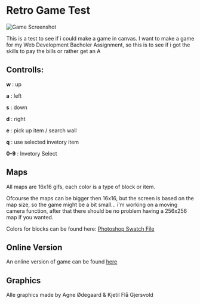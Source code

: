 # Retro Game Test


![Game Screenshot](http://i.imgur.com/BafVzZ1.png "Game Screenshot")

This is a test to see if i could make a game in canvas. I want to make a game for my Web Development Bacholer Assignment, so this is to see if i got the skills to pay the bills or rather get an A

## Controlls:
**w** : up

**a** : left

**s** : down

**d** : right

**e** : pick up item / search wall

**q** : use selected invetory item

**0-9** : Invetory Select


## Maps
All maps are 16x16 gifs, each color is a type of block or item.

Ofcourse the maps can be bigger then 16x16, but the screen is based on the map size, so the game might be a bit small...
i'm working on a moving camera function, after that there should be no problem having a 256x256 map if you wanted.

Colors for blocks can be found here: [Photoshop Swatch File](https://assets.adobe.com/link/26950955-15df-4394-64b3-8b226ca15dbb)

## Online Version

An online version of game can be found [here](https://game.agne.no/)


## Graphics

Alle graphics made by Agne Ødegaard &amp; Kjetil Flå Gjersvold

